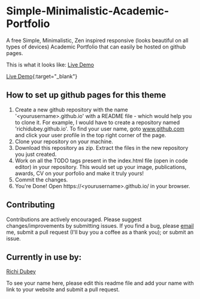 # Simple-Minimalistic-Academic-Portfolio
A free Simple, Minimalistic, Zen inspired responsive (looks beautiful on all types of devices) Academic Portfolio that can easily be hosted on github pages.

This is what it looks like: <a href="https://richidubey.github.io" target="_blank">Live Demo</a>

[Live Demo](https://richidubey.github.io){:target="_blank"}

## How to set up github pages for this theme
1. Create a new github repository with the name '\<yourusername\>.github.io' with a README file - which would help you to clone it. For example, I would have to create a repository named 'richidubey​​.github.​io'. To find your user name, goto www.github.com and click your user profile in the top right corner of the page.
2. Clone your repository on your machine.
3. Download this repository as zip. Extract the files in the new repository you just created.
4. Work on all the TODO tags present in the index.html file (open in code editor) in your repository. This would set up your image, publications, awards, CV on your porfolio and make it truly yours!
5. Commit the changes.
6. You're Done! Open https://\<yourusername\>.github.io/ in your browser.

## Contributing

Contributions are actively encouraged. Please suggest changes/improvements by submitting issues. If you find a bug, please [email](mailto:richidubey@gmail.com) me, submit a pull request (I'll buy you a coffee as a thank you); or submit an issue.

## Currently in use by:

[Richi Dubey](richidubey.github.io/)


To see your name here, please edit this readme file and add your name with link to your website and submit a pull request.
